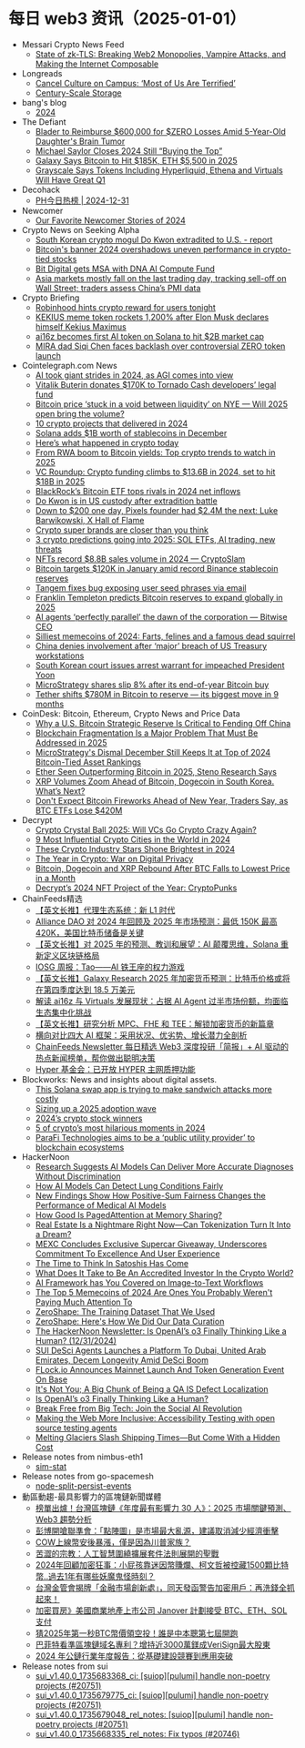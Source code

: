 # 每日 web3 资讯（2025-01-01）

- Messari Crypto News Feed
  - [State of zk-TLS: Breaking Web2 Monopolies, Vampire Attacks, and Making the Internet Composable](https://messari.io/article/state-of-zk-tls-breaking-web2-monopolies-vampire-attacks-and-and-making-the-internet-composable)
- Longreads
  - [Cancel Culture on Campus: ‘Most of Us Are Terrified’](https://longreads.com/2024/12/31/cancel-culture-on-campus-most-of-us-are-terrified/)
  - [Century-Scale Storage](https://longreads.com/2024/12/31/century-scale-storage/)
- bang's blog
  - [2024](https://blog.cnbang.net/living/4122/)
- The Defiant
  - [Blader to Reimburse $600,000 for $ZERO Losses Amid 5-Year-Old Daughter's Brain Tumor](https://thedefiant.io/news/markets/blader-to-reimburse-600000-zero-losses-amid-5-year-old-daughter-s-brain-tumor-b6ad8f82)
  - [Michael Saylor Closes 2024 Still “Buying the Top”](https://thedefiant.io/news/people/michael-saylor-closes-2024-still-buying-the-top)
  - [Galaxy Says Bitcoin to Hit $185K, ETH $5,500 in 2025](https://thedefiant.io/news/markets/galaxy-says-bitcoin-to-hit-usd185k-eth-usd5-500-in-2025)
  - [Grayscale Says Tokens Including Hyperliquid, Ethena and Virtuals Will Have Great Q1](https://thedefiant.io/news/markets/grayscale-says-tokens-including-hyperliquid-ethena-and-virtuals-will-have-great-q1)
- Decohack
  - [PH今日热榜 | 2024-12-31](https://decohack.com/producthunt-daily-2024-12-31/)
- Newcomer
  - [Our Favorite Newcomer Stories of 2024](https://www.newcomer.co/p/our-favorite-newcomer-stories-of)
- Crypto News on Seeking Alpha
  - [South Korean crypto mogul Do Kwon extradited to U.S. - report](https://seekingalpha.com/news/4391752-south-korean-crypto-mogul-kwon-extradited-to-u-s-report?utm_source=feed_news_crypto&utm_medium=referral&feed_item_type=news)
  - [Bitcoin's banner 2024 overshadows uneven performance in crypto-tied stocks](https://seekingalpha.com/news/4391749-bitcoins-banner-2024-overshadows-uneven-performance-in-crypto-tied-stocks?utm_source=feed_news_crypto&utm_medium=referral&feed_item_type=news)
  - [Bit Digital gets MSA with DNA AI Compute Fund](https://seekingalpha.com/news/4391723-bit-digital-gets-msa-dna-ai-compute-fund?utm_source=feed_news_crypto&utm_medium=referral&feed_item_type=news)
  - [Asia markets mostly fall on the last trading day, tracking sell-off on Wall Street; traders assess China’s PMI data](https://seekingalpha.com/news/4391628-asia-markets-mostly-fall-on-the-last-trading-day-tracking-sell-off-on-wall-street-traders-assess-chinas-pmi-data?utm_source=feed_news_crypto&utm_medium=referral&feed_item_type=news)
- Crypto Briefing
  - [Robinhood hints crypto reward for users tonight](https://cryptobriefing.com/robinhood-crypto-reward-tonight/)
  - [KEKIUS meme token rockets 1,200% after Elon Musk declares himself Kekius Maximus](https://cryptobriefing.com/kekius-meme-token-elon-musk/)
  - [ai16z becomes first AI token on Solana to hit $2B market cap](https://cryptobriefing.com/ai-token-solana-market-cap/)
  - [MIRA dad Siqi Chen faces backlash over controversial ZERO token launch](https://cryptobriefing.com/zero-token-launch-controversy/)
- Cointelegraph.com News
  - [AI took giant strides in 2024, as AGI comes into view](https://cointelegraph.com/news/ai-took-giant-strides-2024-agi-comes-into-view?utm_source=rss_feed&utm_medium=rss&utm_campaign=rss_partner_inbound)
  - [Vitalik Buterin donates $170K to Tornado Cash developers’ legal fund](https://cointelegraph.com/news/vitalik-buterin-donates-tornado-cash-developers-alexey-pertsev-roman-storm?utm_source=rss_feed&utm_medium=rss&utm_campaign=rss_partner_inbound)
  - [Bitcoin price ‘stuck in a void between liquidity’ on NYE — Will 2025 open bring the volume?](https://cointelegraph.com/news/bitcoin-price-stuck-in-a-void-between-liquidity-on-nye-will-2025-open-bring-the-volume?utm_source=rss_feed&utm_medium=rss&utm_campaign=rss_partner_inbound)
  - [10 crypto projects that delivered in 2024](https://cointelegraph.com/news/10-crypto-projects-delivered-2024?utm_source=rss_feed&utm_medium=rss&utm_campaign=rss_partner_inbound)
  - [Solana adds $1B worth of stablecoins in December](https://cointelegraph.com/news/solana-adds-1-billion-worth-stablecoins-december?utm_source=rss_feed&utm_medium=rss&utm_campaign=rss_partner_inbound)
  - [Here’s what happened in crypto today](https://cointelegraph.com/news/what-happened-in-crypto-today?utm_source=rss_feed&utm_medium=rss&utm_campaign=rss_partner_inbound)
  - [From RWA boom to Bitcoin yields: Top crypto trends to watch in 2025](https://cointelegraph.com/news/rwa-boom-bitcoin-yields-top-crypto-trends-2025?utm_source=rss_feed&utm_medium=rss&utm_campaign=rss_partner_inbound)
  - [VC Roundup: Crypto funding climbs to $13.6B in 2024, set to hit $18B in 2025](https://cointelegraph.com/news/vc-roundup-crypto-funding-climbs-13-6-billion-2024?utm_source=rss_feed&utm_medium=rss&utm_campaign=rss_partner_inbound)
  - [BlackRock’s Bitcoin ETF tops rivals in 2024 net inflows](https://cointelegraph.com/news/blackrock-bitcoin-etf-tops-rivals-2024-net-inflows?utm_source=rss_feed&utm_medium=rss&utm_campaign=rss_partner_inbound)
  - [Do Kwon is in US custody after extradition battle](https://cointelegraph.com/news/do-kwon-united-states-custody-extradition-montenegro?utm_source=rss_feed&utm_medium=rss&utm_campaign=rss_partner_inbound)
  - [Down to $200 one day, Pixels founder had $2.4M the next: Luke Barwikowski, X Hall of Flame](https://cointelegraph.com/magazine/pixels-founder-luke-barwikowski-web3-gaming-blockchain-x-hall-of-flame/?utm_source=rss_feed&utm_medium=rss&utm_campaign=rss_partner_inbound)
  - [Crypto super brands are closer than you think](https://cointelegraph.com/news/crypto-super-brands-are-closer-than-you-think?utm_source=rss_feed&utm_medium=rss&utm_campaign=rss_partner_inbound)
  - [3 crypto predictions going into 2025: SOL ETFs, AI trading, new threats](https://cointelegraph.com/news/3-crypto-predictions-2025-sol-etfs-ai-trading-new-threats?utm_source=rss_feed&utm_medium=rss&utm_campaign=rss_partner_inbound)
  - [NFTs record $8.8B sales volume in 2024 — CryptoSlam](https://cointelegraph.com/news/nft-total-sales-volume-2024-data-december?utm_source=rss_feed&utm_medium=rss&utm_campaign=rss_partner_inbound)
  - [Bitcoin targets $120K in January amid record Binance stablecoin reserves](https://cointelegraph.com/news/bitcoin-120k-january-effect-binance-stablecoin-reserve-45b?utm_source=rss_feed&utm_medium=rss&utm_campaign=rss_partner_inbound)
  - [Tangem fixes bug exposing user seed phrases via email](https://cointelegraph.com/news/tangem-security-vulnerability-fixed-private-key-leak?utm_source=rss_feed&utm_medium=rss&utm_campaign=rss_partner_inbound)
  - [Franklin Templeton predicts Bitcoin reserves to expand globally in 2025](https://cointelegraph.com/news/bitcoin-reserves-growth-2025-franklin-templeton?utm_source=rss_feed&utm_medium=rss&utm_campaign=rss_partner_inbound)
  - [AI agents ‘perfectly parallel’ the dawn of the corporation — Bitwise CEO](https://cointelegraph.com/news/bitwise-ceo-ai-agents-corporation-comparison-bullish-crypto-industry?utm_source=rss_feed&utm_medium=rss&utm_campaign=rss_partner_inbound)
  - [Silliest memecoins of 2024: Farts, felines and a famous dead squirrel](https://cointelegraph.com/news/fartcoin-pnut-wyac-silliest-memecoins-2024?utm_source=rss_feed&utm_medium=rss&utm_campaign=rss_partner_inbound)
  - [China denies involvement after ‘major’ breach of US Treasury workstations](https://cointelegraph.com/news/china-denies-state-backed-hackers-compromised-us-treasury-systems?utm_source=rss_feed&utm_medium=rss&utm_campaign=rss_partner_inbound)
  - [South Korean court issues arrest warrant for impeached President Yoon](https://cointelegraph.com/news/south-korean-court-issues-arrest-warrant-president-yoon?utm_source=rss_feed&utm_medium=rss&utm_campaign=rss_partner_inbound)
  - [MicroStrategy shares slip 8% after its end-of-year Bitcoin buy](https://cointelegraph.com/news/michael-saylor-microstrategy-mstr-stock-price-plunge-bitcoin-purchase-announcement?utm_source=rss_feed&utm_medium=rss&utm_campaign=rss_partner_inbound)
  - [Tether shifts $780M in Bitcoin to reserve — its biggest move in 9 months](https://cointelegraph.com/news/tether-moves-780-million-bitcoin-reserve-biggest-since-march?utm_source=rss_feed&utm_medium=rss&utm_campaign=rss_partner_inbound)
- CoinDesk: Bitcoin, Ethereum, Crypto News and Price Data
  - [Why a U.S. Bitcoin Strategic Reserve Is Critical to Fending Off China](https://www.coindesk.com/opinion/2024/12/30/why-a-u-s-bitcoin-strategic-reserve-is-vital-to-fending-off-china)
  - [Blockchain Fragmentation Is a Major Problem That Must Be Addressed in 2025](https://www.coindesk.com/opinion/2024/12/31/blockchain-fragmentation-is-a-major-problem-that-must-be-addressed-in-2025)
  - [MicroStrategy's Dismal December Still Keeps It at Top of 2024 Bitcoin-Tied Asset Rankings](https://www.coindesk.com/markets/2024/12/31/micro-strategys-dismal-december-still-keeps-it-at-top-of-2024-bitcoin-tied-asset-rankings)
  - [Ether Seen Outperforming Bitcoin in 2025, Steno Research Says](https://www.coindesk.com/markets/2024/12/31/ether-seen-outperforming-bitcoin-in-2025-steno-research-says)
  - [XRP Volumes Zoom Ahead of Bitcoin, Dogecoin in South Korea. What’s Next?](https://www.coindesk.com/markets/2024/12/31/xrp-volumes-zoom-ahead-of-bitcoin-dogecoin-in-south-korea-what-s-next)
  - [Don't Expect Bitcoin Fireworks Ahead of New Year, Traders Say, as BTC ETFs Lose $420M](https://www.coindesk.com/markets/2024/12/31/dont-expect-bitcoin-fireworks-ahead-of-new-year-traders-say-as-btc-etfs-lose-420-m)
- Decrypt
  - [Crypto Crystal Ball 2025: Will VCs Go Crypto Crazy Again?](https://decrypt.co/298797/crypto-crystal-ball-2025-vcs-go-crypto-crazy)
  - [9 Most Influential Crypto Cities in the World in 2024](https://decrypt.co/299129/9-most-influential-crypto-cities-2024)
  - [These Crypto Industry Stars Shone Brightest in 2024](https://decrypt.co/295927/crypto-rising-stars-2024)
  - [The Year in Crypto: War on Digital Privacy](https://decrypt.co/295929/year-in-crypto-war-privacy)
  - [Bitcoin, Dogecoin and XRP Rebound After BTC Falls to Lowest Price in a Month](https://decrypt.co/299277/bitcoin-dogecoin-xrp-rebound-after-lowest-month)
  - [Decrypt’s 2024 NFT Project of the Year: CryptoPunks](https://decrypt.co/298352/decrypt-2024-nft-project-year-cryptopunks)
- ChainFeeds精选
  - [【英文长推】代理生态系统：新 L1 时代](https://www.chainfeeds.xyz/feed/detail/f9c8c68f-e509-4d68-9c0b-4e74d23f4def)
  - [Alliance DAO 对 2024 年回顾及 2025 年市场预测：最低 150K 最高 420K，美国比特币储备是关键](https://www.chainfeeds.xyz/feed/detail/61631375-8059-4920-b8e4-56630d2afd38)
  - [【英文长推】对 2025 年的预测、教训和展望：AI 颠覆思维，Solana 重新定义区块链格局](https://www.chainfeeds.xyz/feed/detail/43e45ae9-c2a2-4977-b211-7d71a13b06b4)
  - [IOSG 周报：Tao——AI 铁王座的权力游戏](https://www.chainfeeds.xyz/feed/detail/85b89dc3-d055-44ab-8522-4b6e315a8ce6)
  - [【英文长推】Galaxy Research 2025 年加密货币预测：比特币价格或将在第四季度达到 18.5 万美元](https://www.chainfeeds.xyz/feed/detail/083df7ec-0433-40dd-b1c3-ca7419590c07)
  - [解读 ai16z 与 Virtuals 发展现状：占据 AI Agent 过半市场份额，均面临生态集中化挑战](https://www.chainfeeds.xyz/feed/detail/098d98bf-619f-43eb-afb8-5fb1adaeb6bf)
  - [【英文长推】研究分析 MPC、FHE 和 TEE：解锁加密货币的新篇章](https://www.chainfeeds.xyz/feed/detail/1ecd8976-5837-482b-922c-829666d9088a)
  - [横向对比四大 AI 框架：采用状况、优劣势、增长潜力全剖析](https://www.chainfeeds.xyz/feed/detail/e28672af-fe03-4fcd-b0be-e2e51e3871ab)
  - [ChainFeeds Newsletter 每日精选 Web3 深度投研「简报」+ AI 驱动的热点新闻榜单，帮你做出聪明决策](https://substack.chainfeeds.xyz/p/vc-meme-meme-iphone-defi-eliza-action)
  - [Hyper 基金会：已开放 HYPER 主网质押功能](https://www.chainfeeds.xyz/feed/flash/detail/2bec773d-3f97-4f72-b797-2dfe5b4130bf)
- Blockworks: News and insights about digital assets.
  - [This Solana swap app is trying to make sandwich attacks more costly](https://blockworks.co/news/solana-swap-app-costly-sandwich-attacks)
  - [Sizing up a 2025 adoption wave](https://blockworks.co/news/2025-btc-adoption-wave)
  - [2024’s crypto stock winners](https://blockworks.co/news/2024-crypto-stock-winners)
  - [5 of crypto’s most hilarious moments in 2024](https://blockworks.co/news/crypto-hilarious-moments-2024)
  - [ParaFi Technologies aims to be a ‘public utility provider’ to blockchain ecosystems](https://blockworks.co/news/parafi-aims-to-be-public-utility-provider)
- HackerNoon
  - [Research Suggests AI Models Can Deliver More Accurate Diagnoses Without Discrimination](https://hackernoon.com/research-suggests-ai-models-can-deliver-more-accurate-diagnoses-without-discrimination?source=rss)
  - [How AI Models Can Detect Lung Conditions Fairly](https://hackernoon.com/how-ai-models-can-detect-lung-conditions-fairly?source=rss)
  - [New Findings Show How Positive-Sum Fairness Changes the Performance of Medical AI Models](https://hackernoon.com/new-findings-show-how-positive-sum-fairness-changes-the-performance-of-medical-ai-models?source=rss)
  - [How Good Is PagedAttention at Memory Sharing?](https://hackernoon.com/how-good-is-pagedattention-at-memory-sharing?source=rss)
  - [Real Estate Is a Nightmare Right Now—Can Tokenization Turn It Into a Dream?](https://hackernoon.com/real-estate-is-a-nightmare-right-nowcan-tokenization-turn-it-into-a-dream?source=rss)
  - [MEXC Concludes Exclusive Supercar Giveaway, Underscores Commitment To Excellence And User Experience](https://hackernoon.com/mexc-concludes-exclusive-supercar-giveaway-underscores-commitment-to-excellence-and-user-experience?source=rss)
  - [The Time to Think In Satoshis Has Come](https://hackernoon.com/the-time-to-think-in-satoshis-has-come?source=rss)
  - [What Does It Take to Be An Accredited Investor In the Crypto World?](https://hackernoon.com/what-does-it-take-to-be-an-accredited-investor-in-the-crypto-world?source=rss)
  - [AI Framework has You Covered on Image-to-Text Workflows](https://hackernoon.com/ai-framework-has-you-covered-on-image-to-text-workflows?source=rss)
  - [The Top 5 Memecoins of 2024 Are Ones You Probably Weren't Paying Much Attention To](https://hackernoon.com/the-top-5-memecoins-of-2024-are-ones-you-probably-werent-paying-much-attention-to?source=rss)
  - [ZeroShape: The Training Dataset That We Used](https://hackernoon.com/zeroshape-the-training-dataset-that-we-used?source=rss)
  - [ZeroShape: Here's How We Did Our Data Curation](https://hackernoon.com/zeroshape-heres-how-we-did-our-data-curation?source=rss)
  - [The HackerNoon Newsletter: Is OpenAI’s o3 Finally Thinking Like a Human? (12/31/2024)](https://hackernoon.com/12-31-2024-newsletter?source=rss)
  - [SUI DeSci Agents Launches a Platform To Dubai, United Arab Emirates, Decem Longevity Amid DeSci Boom](https://hackernoon.com/sui-desci-agents-launches-a-platform-to-dubai-united-arab-emirates-decem-longevity-amid-desci-boom?source=rss)
  - [FLock.io Announces Mainnet Launch And Token Generation Event On Base](https://hackernoon.com/flockio-announces-mainnet-launch-and-token-generation-event-on-base?source=rss)
  - [It's Not You; A Big Chunk of Being a QA IS Defect Localization](https://hackernoon.com/its-not-you-a-big-chunk-of-being-a-quality-assurance-is-defect-localization?source=rss)
  - [Is OpenAI’s o3 Finally Thinking Like a Human?](https://hackernoon.com/is-openais-o3-finally-thinking-like-a-human?source=rss)
  - [Break Free from Big Tech: Join the Social AI Revolution](https://hackernoon.com/break-free-from-big-tech-join-the-social-ai-revolution?source=rss)
  - [Making the Web More Inclusive: Accessibility Testing with open source testing agents](https://hackernoon.com/making-the-web-more-inclusive-accessibility-testing-with-open-source-testing-agents?source=rss)
  - [Melting Glaciers Slash Shipping Times—But Come With a Hidden Cost](https://hackernoon.com/melting-glaciers-slash-shipping-timesbut-come-with-a-hidden-cost?source=rss)
- Release notes from nimbus-eth1
  - [sim-stat](https://github.com/status-im/nimbus-eth1/releases/tag/sim-stat)
- Release notes from go-spacemesh
  - [node-split-persist-events](https://github.com/spacemeshos/go-spacemesh/releases/tag/node-split-persist-events)
- 動區動趨-最具影響力的區塊鏈新聞媒體
  - [榜單出爐！台灣區塊鏈《年度最有影響力 30 人》：2025 市場關鍵預測、Web3 趨勢分析](https://www.blocktempo.com/taiwanese-blockchain-influencers-predictions-for-2025/)
  - [彭博開嗆聯準會：「點陣圖」是市場最大亂源，建議取消減少經濟衝擊](https://www.blocktempo.com/bloomberg-criticizes-the-fed-dot-plot-is-the-biggest-source-of-market-confusion/)
  - [COW上線幣安後暴漲，僅是因為川普家族？](https://www.blocktempo.com/cow-rises-after-listing-on-binance/)
  - [苦澀的宗教：人工智慧圍繞擴展套件法則展開的聖戰](https://www.blocktempo.com/the-complex-relationship-between-god-and-ai/)
  - [2024年回顧加密狂事：小屁孩靠迷因幣賺爛、柯文哲被控藏1500顆比特幣..過去1年有哪些妖魔鬼怪時刻？](https://www.blocktempo.com/top-crypto-moments-of-2024/)
  - [台灣金管會揭牌「金融市場創新處」，同天發函警告加密用戶：再洗錢全抓起來！](https://www.blocktempo.com/fsc-unveils-innovation-division-tightens-crypto-aml-rules/)
  - [加密買房》美國商業地產上市公司 Janover 計劃接受 BTC、ETH、SOL 支付](https://www.blocktempo.com/us-commercial-real-estate-listed-company-janover-plans-to-accept-btc-eth-sol-payments/)
  - [猜2025年第一秒BTC幣價領空投！誰是中本聰第七屆開跑](https://www.blocktempo.com/2025-quiz-of-whois-satoshi/)
  - [巴菲特看準區塊鏈域名專利？增持近3000萬鎂成VeriSign最大股東](https://www.blocktempo.com/buffett-is-buying-up-shares-of-verisign/)
  - [2024 年公鏈行業年度報告：從基礎建設競賽到應用突破](https://www.blocktempo.com/2024-public-chain-industry-annual-report/)
- Release notes from sui
  - [sui_v1.40.0_1735683368_ci: [suiop][pulumi] handle non-poetry projects (#20751)](https://github.com/MystenLabs/sui/releases/tag/sui_v1.40.0_1735683368_ci)
  - [sui_v1.40.0_1735679775_ci: [suiop][pulumi] handle non-poetry projects (#20751)](https://github.com/MystenLabs/sui/releases/tag/sui_v1.40.0_1735679775_ci)
  - [sui_v1.40.0_1735679048_rel_notes: [suiop][pulumi] handle non-poetry projects (#20751)](https://github.com/MystenLabs/sui/releases/tag/sui_v1.40.0_1735679048_rel_notes)
  - [sui_v1.40.0_1735668335_rel_notes: Fix typos (#20746)](https://github.com/MystenLabs/sui/releases/tag/sui_v1.40.0_1735668335_rel_notes)
